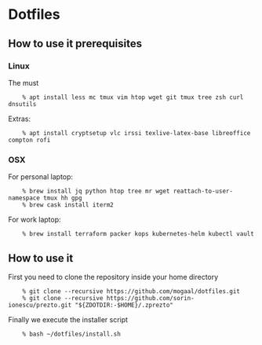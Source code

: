 # Dotfiles

## How to use it prerequisites

### Linux

The must 

```
    % apt install less mc tmux vim htop wget git tmux tree zsh curl dnsutils
```

Extras:

```
    % apt install cryptsetup vlc irssi texlive-latex-base libreoffice compton rofi
```

### OSX

For personal laptop:

```
    % brew install jq python htop tree mr wget reattach-to-user-namespace tmux hh gpg
    % brew cask install iterm2
```

For work laptop:

```
    % brew install terraform packer kops kubernetes-helm kubectl vault
```

## How to use it

First you need to clone the repository inside your home directory 

```
    % git clone --recursive https://github.com/mogaal/dotfiles.git
    % git clone --recursive https://github.com/sorin-ionescu/prezto.git "${ZDOTDIR:-$HOME}/.zprezto"
```

Finally we execute the installer script

```
    % bash ~/dotfiles/install.sh
```
